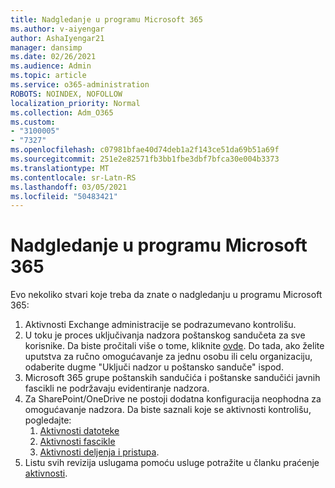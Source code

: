 ```yaml
---
title: Nadgledanje u programu Microsoft 365
ms.author: v-aiyengar
author: AshaIyengar21
manager: dansimp
ms.date: 02/26/2021
ms.audience: Admin
ms.topic: article
ms.service: o365-administration
ROBOTS: NOINDEX, NOFOLLOW
localization_priority: Normal
ms.collection: Adm_O365
ms.custom:
- "3100005"
- "7327"
ms.openlocfilehash: c07981bfae40d74deb1a2f143ce51da69b51a69f
ms.sourcegitcommit: 251e2e82571fb3bb1fbe3dbf7bfca30e004b3373
ms.translationtype: MT
ms.contentlocale: sr-Latn-RS
ms.lasthandoff: 03/05/2021
ms.locfileid: "50483421"
---
```

# <a name="auditing-in-microsoft-365"></a>Nadgledanje u programu Microsoft 365

Evo nekoliko stvari koje treba da znate o nadgledanju u programu Microsoft 365:

1. Aktivnosti Exchange administracije se podrazumevano kontrolišu.
1. U toku je proces uključivanja nadzora poštanskog sandučeta za sve korisnike. Da biste pročitali više o tome, kliknite [ovde](https://techcommunity.microsoft.com/t5/Security-Privacy-and-Compliance/Exchange-Mailbox-Auditing-will-be-enabled-by-default/ba-p/215171). Do tada, ako želite uputstva za ručno omogućavanje za jednu osobu ili celu organizaciju, odaberite dugme "Uključi nadzor u poštansko sanduče" ispod.
1. Microsoft 365 grupe poštanskih sandučića i poštanske sandučići javnih fascikli ne podržavaju evidentiranje nadzora.
1. Za SharePoint/OneDrive ne postoji dodatna konfiguracija neophodna za omogućavanje nadzora. Da biste saznali koje se aktivnosti kontrolišu, pogledajte:
    1. [Aktivnosti datoteke](https://docs.microsoft.com/office365/securitycompliance/search-the-audit-log-in-security-and-compliance#file-and-page-activities)
    1. [Aktivnosti fascikle](https://docs.microsoft.com/office365/securitycompliance/search-the-audit-log-in-security-and-compliance#folder-activities)
    1. [Aktivnosti deljenja i pristupa](https://docs.microsoft.com/office365/securitycompliance/search-the-audit-log-in-security-and-compliance#sharing-and-access-request-activities).
1. Listu svih revizija uslugama pomoću usluge potražite u članku praćenje [aktivnosti](https://docs.microsoft.com/office365/securitycompliance/search-the-audit-log-in-security-and-compliance#audited-activities).
